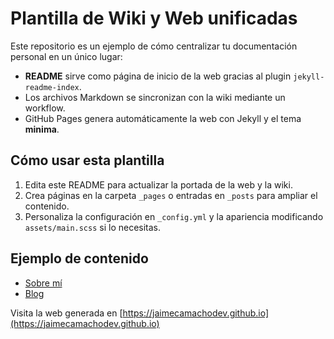 # Plantilla de Wiki y Web unificadas

Este repositorio es un ejemplo de cómo centralizar tu documentación personal en un único lugar: 
* **README** sirve como página de inicio de la web gracias al plugin `jekyll-readme-index`.
* Los archivos Markdown se sincronizan con la wiki mediante un workflow.
* GitHub Pages genera automáticamente la web con Jekyll y el tema **minima**.

## Cómo usar esta plantilla
1. Edita este README para actualizar la portada de la web y la wiki.
2. Crea páginas en la carpeta `_pages` o entradas en `_posts` para ampliar el contenido.
3. Personaliza la configuración en `_config.yml` y la apariencia modificando `assets/main.scss` si lo necesitas.

## Ejemplo de contenido
- [Sobre mí](/sobre-mi/)
- [Blog](/)

Visita la web generada en [https://jaimecamachodev.github.io](https://jaimecamachodev.github.io)
